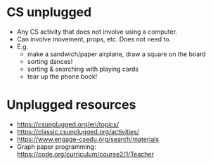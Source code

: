 # CS unplugged
  * Any CS activity that does not involve using a computer.
  * Can involve movement, props, etc. Does not need to.
  * E.g.
    - make a sandwich/paper airplane, draw a square on the board
    - sorting dances!
    - sorting & searching with playing cards
    - tear up the phone book!

# Unplugged resources
  * https://csunplugged.org/en/topics/
  * https://classic.csunplugged.org/activities/
  * https://www.engage-csedu.org/search/materials
  * Graph paper programming: https://code.org/curriculum/course2/1/Teacher
